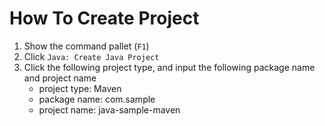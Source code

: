 # How To Create Project

1. Show the command pallet (`F1`)
2. Click `Java: Create Java Project`
3. Click the following project type, and input the following package name and project name
    - project type: Maven
    - package name: com.sample
    - project name: java-sample-maven
